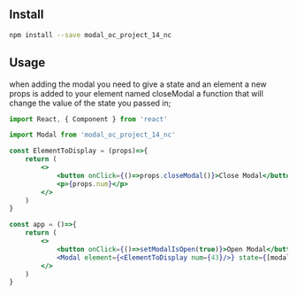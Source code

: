 
## Install

```bash
npm install --save modal_oc_project_14_nc
```

## Usage

when adding the modal you need to give a state and an element a new props is added to your element named closeModal a function that will change the value of the state you passed in;

```jsx
import React, { Component } from 'react'

import Modal from 'modal_oc_project_14_nc'

const ElementToDisplay = (props)=>{
    return (
        <>
            <button onClick={()=>props.closeModal()}>Close Modal</button>
            <p>{props.num}</p>
        </>
    )
}

const app = ()=>{
    return (
        <>
            <button onClick={()=>setModalIsOpen(true)}>Open Modal</button>
            <Modal element={<ElementToDisplay num={43}/>} state={[modalIsOpen, setModalIsOpen]}/>
        </>
    )
}

```